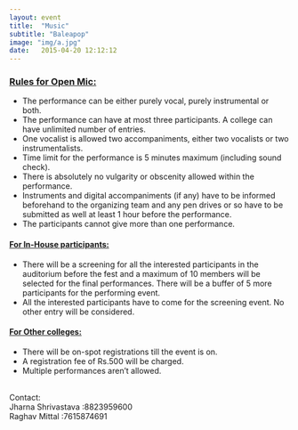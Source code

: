 ```yaml
---
layout: event
title:  "Music"
subtitle: "Baleapop"
image: "img/a.jpg"
date:   2015-04-20 12:12:12
---
```


### <u>Rules for Open Mic:</u>
- The performance can be either purely vocal, purely instrumental or both.
- The performance can have at most three participants. A college can have unlimited number of entries.
- One vocalist is allowed two accompaniments, either two vocalists or two instrumentalists.
- Time limit for the performance is 5 minutes maximum (including sound check).
- There is absolutely no vulgarity or obscenity allowed within the performance.
- Instruments and digital accompaniments (if any) have to be informed beforehand to the organizing team and any pen drives or so have to be submitted as well at least 1 hour before the performance. 
- The participants cannot give more than one performance.

#### <u>For In-House participants:</u> 
- There will be a screening for all the interested participants in the auditorium before the fest and a maximum of 10 members will be selected for the final performances. There will be a buffer of 5 more participants for the performing event.
- All the interested participants have to come for the screening event. No other entry will be considered.

#### <u>For Other colleges:</u>
- There will be on-spot registrations till the event is on.
- A registration fee of Rs.500 will be charged.
- Multiple performances aren’t allowed.

<br>Contact:
<br>Jharna Shrivastava :8823959600
<br>Raghav Mittal :7615874691
